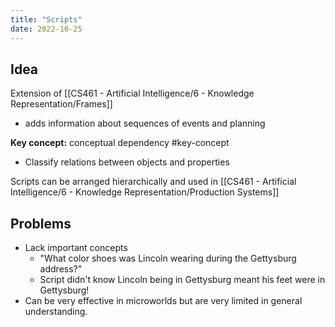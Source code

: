 ```yaml
---
title: "Scripts"
date: 2022-10-25
---
```


## Idea
Extension of [[CS461 - Artificial Intelligence/6 - Knowledge Representation/Frames]]
* adds information about sequences of events and planning

**Key concept:** conceptual dependency #key-concept
* Classify relations between objects and properties

Scripts can be arranged hierarchically and used in [[CS461 - Artificial Intelligence/6 - Knowledge Representation/Production Systems]]

## Problems
* Lack important concepts
	* "What color shoes was Lincoln wearing during the Gettysburg address?"
	* Script didn't know Lincoln being in Gettysburg meant his feet were in Gettysburg!
* Can be very effective in microworlds but are very limited in general understanding.



